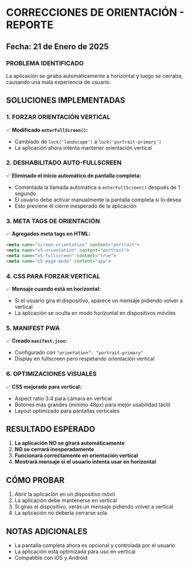 # CORRECCIONES DE ORIENTACIÓN - REPORTE

## Fecha: 21 de Enero de 2025

### PROBLEMA IDENTIFICADO
La aplicación se giraba automáticamente a horizontal y luego se cerraba, causando una mala experiencia de usuario.

## SOLUCIONES IMPLEMENTADAS

### 1. FORZAR ORIENTACIÓN VERTICAL
✅ **Modificado `enterFullScreen()`:**
- Cambiado de `lock('landscape')` a `lock('portrait-primary')`
- La aplicación ahora intenta mantener orientación vertical

### 2. DESHABILITADO AUTO-FULLSCREEN
✅ **Eliminado el inicio automático de pantalla completa:**
- Comentada la llamada automática a `enterFullScreen()` después de 1 segundo
- El usuario debe activar manualmente la pantalla completa si lo desea
- Esto previene el cierre inesperado de la aplicación

### 3. META TAGS DE ORIENTACIÓN
✅ **Agregados meta tags en HTML:**
```html
<meta name="screen-orientation" content="portrait">
<meta name="x5-orientation" content="portrait">
<meta name="x5-fullscreen" content="true">
<meta name="x5-page-mode" content="app">
```

### 4. CSS PARA FORZAR VERTICAL
✅ **Mensaje cuando está en horizontal:**
- Si el usuario gira el dispositivo, aparece un mensaje pidiendo volver a vertical
- La aplicación se oculta en modo horizontal en dispositivos móviles

### 5. MANIFEST PWA
✅ **Creado `manifest.json`:**
- Configurado con `"orientation": "portrait-primary"`
- Display en fullscreen pero respetando orientación vertical

### 6. OPTIMIZACIONES VISUALES
✅ **CSS mejorado para vertical:**
- Aspect ratio 3:4 para cámara en vertical
- Botones más grandes (mínimo 48px) para mejor usabilidad táctil
- Layout optimizado para pantallas verticales

## RESULTADO ESPERADO

1. **La aplicación NO se girará automáticamente**
2. **NO se cerrará inesperadamente**
3. **Funcionará correctamente en orientación vertical**
4. **Mostrará mensaje si el usuario intenta usar en horizontal**

## CÓMO PROBAR

1. Abrir la aplicación en un dispositivo móvil
2. La aplicación debe mantenerse en vertical
3. Si giras el dispositivo, verás un mensaje pidiendo volver a vertical
4. La aplicación no debería cerrarse sola

## NOTAS ADICIONALES

- La pantalla completa ahora es opcional y controlada por el usuario
- La aplicación está optimizada para uso en vertical
- Compatible con iOS y Android
